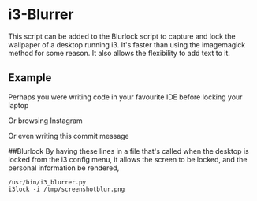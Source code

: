 # i3-Blurrer
This script can be added to the Blurlock script to capture and lock the wallpaper of a desktop running i3. It's faster than using the imagemagick method for some reason. It also allows the flexibility to add text to it. 


## Example
Perhaps you were writing code in your favourite IDE before locking your laptop

Or browsing Instagram

Or even writing this commit message


##Blurlock
By having these lines in a file that's called when the desktop is locked from the i3 config menu, it allows the screen to be locked, and the personal information be rendered,
```
/usr/bin/i3_blurrer.py
i3lock -i /tmp/screenshotblur.png
```
